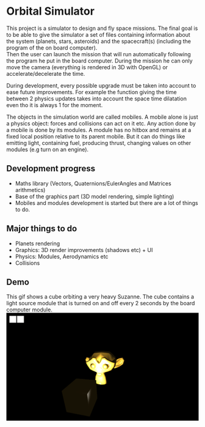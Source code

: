 # Orbital Simulator

This project is a simulator to design and fly space missions. The final goal is to be able to give the simulator a set of files containing information about the system (planets, stars, asteroids) and the spacecraft(s) (including the program of the on board computer).  
Then the user can launch the mission that will run automatically following the program he put in the board computer. During the mission he can only move the camera (everything is rendered in 3D with OpenGL) or accelerate/decelerate the time.  

During development, every possible upgrade must be taken into account to ease future improvements. For example the function giving the time between 2 physics updates takes into account the space time dilatation even tho it is always 1 for the moment.

The objects in the simulation world are called mobiles. A mobile alone is just a physics object: forces and collisions can act on it etc. Any action done by a mobile is done by its modules. A module has no hitbox and remains at a fixed local position relative to its parent mobile. But it can do things like emitting light, containing fuel, producing thrust, changing values on other modules (e.g turn on an engine).

## Development progress

- Maths library (Vectors, Quaternions/EulerAngles and Matrices arithmetics)  
- Base of the graphics part (3D model rendering, simple lighting)  
- Mobiles and modules development is started but there are a lot of things to do.  

## Major things to do

- Planets rendering  
- Graphics: 3D render improvements (shadows etc) + UI  
- Physics: Modules, Aerodynamics etc  
- Collisions  

## Demo

This gif shows a cube orbiting a very heavy Suzanne.
The cube contains a light source module that is turned on and off every 2 seconds by the board computer module.
![CubeAndSuzanne](https://github.com/KubbyDev/OrbitalSimulator/raw/master/Demo.gif "Demo")
